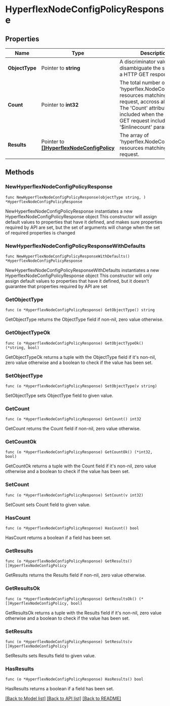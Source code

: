 # HyperflexNodeConfigPolicyResponse

## Properties

Name | Type | Description | Notes
------------ | ------------- | ------------- | -------------
**ObjectType** | Pointer to **string** | A discriminator value to disambiguate the schema of a HTTP GET response body. | 
**Count** | Pointer to **int32** | The total number of &#39;hyperflex.NodeConfigPolicy&#39; resources matching the request, accross all pages. The &#39;Count&#39; attribute is included when the HTTP GET request includes the &#39;$inlinecount&#39; parameter. | [optional] 
**Results** | Pointer to [**[]HyperflexNodeConfigPolicy**](hyperflex.NodeConfigPolicy.md) | The array of &#39;hyperflex.NodeConfigPolicy&#39; resources matching the request. | [optional] 

## Methods

### NewHyperflexNodeConfigPolicyResponse

`func NewHyperflexNodeConfigPolicyResponse(objectType string, ) *HyperflexNodeConfigPolicyResponse`

NewHyperflexNodeConfigPolicyResponse instantiates a new HyperflexNodeConfigPolicyResponse object
This constructor will assign default values to properties that have it defined,
and makes sure properties required by API are set, but the set of arguments
will change when the set of required properties is changed

### NewHyperflexNodeConfigPolicyResponseWithDefaults

`func NewHyperflexNodeConfigPolicyResponseWithDefaults() *HyperflexNodeConfigPolicyResponse`

NewHyperflexNodeConfigPolicyResponseWithDefaults instantiates a new HyperflexNodeConfigPolicyResponse object
This constructor will only assign default values to properties that have it defined,
but it doesn't guarantee that properties required by API are set

### GetObjectType

`func (o *HyperflexNodeConfigPolicyResponse) GetObjectType() string`

GetObjectType returns the ObjectType field if non-nil, zero value otherwise.

### GetObjectTypeOk

`func (o *HyperflexNodeConfigPolicyResponse) GetObjectTypeOk() (*string, bool)`

GetObjectTypeOk returns a tuple with the ObjectType field if it's non-nil, zero value otherwise
and a boolean to check if the value has been set.

### SetObjectType

`func (o *HyperflexNodeConfigPolicyResponse) SetObjectType(v string)`

SetObjectType sets ObjectType field to given value.


### GetCount

`func (o *HyperflexNodeConfigPolicyResponse) GetCount() int32`

GetCount returns the Count field if non-nil, zero value otherwise.

### GetCountOk

`func (o *HyperflexNodeConfigPolicyResponse) GetCountOk() (*int32, bool)`

GetCountOk returns a tuple with the Count field if it's non-nil, zero value otherwise
and a boolean to check if the value has been set.

### SetCount

`func (o *HyperflexNodeConfigPolicyResponse) SetCount(v int32)`

SetCount sets Count field to given value.

### HasCount

`func (o *HyperflexNodeConfigPolicyResponse) HasCount() bool`

HasCount returns a boolean if a field has been set.

### GetResults

`func (o *HyperflexNodeConfigPolicyResponse) GetResults() []HyperflexNodeConfigPolicy`

GetResults returns the Results field if non-nil, zero value otherwise.

### GetResultsOk

`func (o *HyperflexNodeConfigPolicyResponse) GetResultsOk() (*[]HyperflexNodeConfigPolicy, bool)`

GetResultsOk returns a tuple with the Results field if it's non-nil, zero value otherwise
and a boolean to check if the value has been set.

### SetResults

`func (o *HyperflexNodeConfigPolicyResponse) SetResults(v []HyperflexNodeConfigPolicy)`

SetResults sets Results field to given value.

### HasResults

`func (o *HyperflexNodeConfigPolicyResponse) HasResults() bool`

HasResults returns a boolean if a field has been set.


[[Back to Model list]](../README.md#documentation-for-models) [[Back to API list]](../README.md#documentation-for-api-endpoints) [[Back to README]](../README.md)



